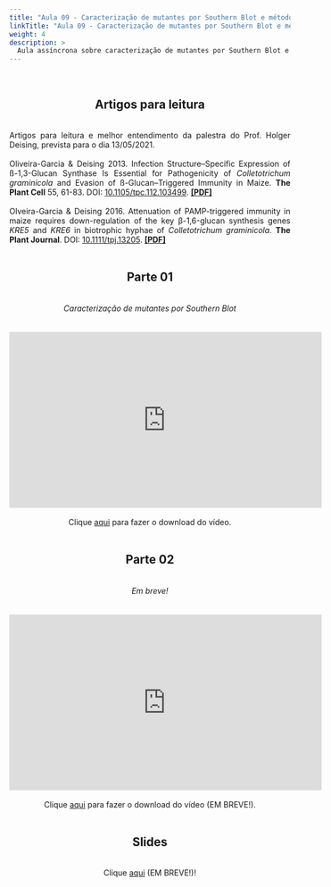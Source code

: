 ```yaml
---
title: "Aula 09 - Caracterização de mutantes por Southern Blot e métodos de transformação genética"
linkTitle: "Aula 09 - Caracterização de mutantes por Southern Blot e métodos de transformação genética"
weight: 4
description: >
  Aula assíncrona sobre caracterização de mutantes por Southern Blot e métodos de transformação genética
---
```


<br>
<div align="center">
<h2>Artigos para leitura</h2>
</div>
<div align="justify">
<br>
Artigos para leitura e melhor entendimento da palestra do Prof. Holger Deising, prevista para o dia 13/05/2021.
<br><br>
Oliveira-Garcia & Deising 2013. Infection Structure–Specific Expression of ß-1,3-Glucan Synthase Is Essential for Pathogenicity of <i>Colletotrichum graminicola</i> and Evasion of ß-Glucan–Triggered Immunity in Maize. <b>The Plant Cell</b> 55, 61-83. DOI: <a href="https://doi.org/10.1105/tpc.112.103499">10.1105/tpc.112.103499</a>. <b><a href="http://www.plantcell.org/content/plantcell/25/6/2356.full.pdf">[PDF]</a></b>
<br><br>
Olveira-Garcia & Deising 2016. Attenuation of PAMP-triggered immunity in maize requires down-regulation of the key β-1,6-glucan synthesis genes <i>KRE5</i> and <i>KRE6</i> in biotrophic hyphae of <i>Colletotrichum graminicola</i>. <b>The Plant Journal</b>. DOI: <a href="https://doi.org/10.1111/tpj.13205">10.1111/tpj.13205</a>. <b><a href="https://onlinelibrary.wiley.com/doi/epdf/10.1111/tpj.13205">[PDF]</a></b>
<br><br>
</div>

<div align="center">
<h2>Parte 01</h2>
<br>
<i>Caracterização de mutantes por Southern Blot</i>
<br><br><br>
<iframe width="560" height="315" src="https://www.youtube.com/embed/YL-V0LUDzag" frameborder="0" allow="accelerometer; autoplay; clipboard-write; encrypted-media; gyroscope; picture-in-picture" allowfullscreen></iframe>
<br><br>
Clique <a href="https://photos.app.goo.gl/wQkdaWCe6gske5Px9">aqui</a> para fazer o download do vídeo. 
<br><br>

<h2>Parte 02</h2>
<br>
<i>Em breve!</i>
<br><br><br>
<iframe width="560" height="315" src="https://www.youtube.com/embed/" frameborder="0" allow="accelerometer; autoplay; clipboard-write; encrypted-media; gyroscope; picture-in-picture" allowfullscreen></iframe> 
<br><br>
Clique <a href="https://photos.app.goo.gl/">aqui</a> para fazer o download do vídeo (EM BREVE!). 
<br><br>

<h2>Slides</h2>
<br>
Clique <a href="https://github.com/desirrepetters/cursogenomicaegenetica.ufpr/raw/master/userguide/content/pt-br/docs/teoricas/slides/aula_.pdf">aqui</a> (EM BREVE!)!
<br><br>
</div>
